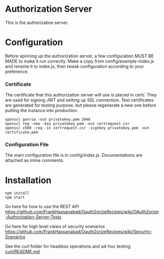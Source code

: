 Authorization Server
==================

This is the authorization server.

# Configuration
Before spinning up the authorization server, a few configuration MUST BE MADE to make it run correctly.
Make a copy from config/example-index.js and rename it to index.js, then tweak configuration according
to your preference.

### Certificate
The certificate that this authorization server will use is placed in cert/. They are used for signing JWT
and setting up SSL connection. Test certificates are generated for testing purpose, but please regenerate 
a new one before putting the instance into production.
```
openssl genrsa -out privatekey.pem 2048
openssl req -new -key privatekey.pem -out certrequest.csr
openssl x509 -req -in certrequest.csr -signkey privatekey.pem -out certificate.pem
```

### Configuration File
The main configuration file is in config/index.js. Documentations are attached as inline comments.

# Installation
```
npm install
npm start
```

Go here for how to use the REST API
https://github.com/FrankHassanabad/Oauth2orizeRecipes/wiki/OAuth2orize-Authorization-Server-Tests

Go here for high level views of security scenarios
https://github.com/FrankHassanabad/Oauth2orizeRecipes/wiki/Security-Scenarios

See the curl folder for headless operations and ad-hoc testing  
[curl/README.md](curl/README.md)
